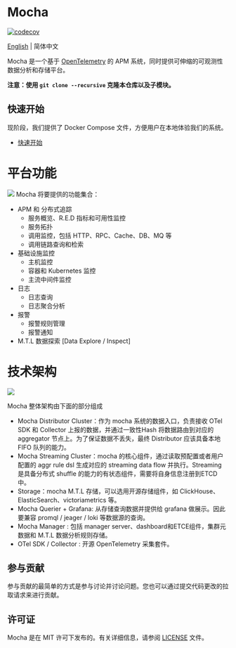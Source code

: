 Mocha
=====

[![codecov](https://codecov.io/gh/dotnetcore/mocha/branch/main/graph/badge.svg?token=v9OE7dV8ZS)](https://codecov.io/gh/dotnetcore/mocha)

[English](./README.md) | 简体中文

Mocha 是一个基于 [OpenTelemetry](https://opentelemetry.io) 的 APM 系统，同时提供可伸缩的可观测性数据分析和存储平台。

**注意：使用 `git clone --recursive` 克隆本仓库以及子模块。**

## 快速开始
现阶段，我们提供了 Docker Compose 文件，方便用户在本地体验我们的系统。

+ [快速开始](./docs/quick-start/docker-compose/quick-start.zh-CN.md)

# 平台功能
![](./docs/assets/functional_architecture.png)
Mocha 将要提供的功能集合：
- APM 和 分布式追踪
    - 服务概览、R.E.D 指标和可用性监控
    - 服务拓扑
    - 调用监控，包括 HTTP、RPC、Cache、DB、MQ 等
    - 调用链路查询和检索
- 基础设施监控
    - 主机监控
    - 容器和 Kubernetes 监控
    - 主流中间件监控
- 日志
    - 日志查询
    - 日志聚合分析
- 报警
    - 报警规则管理
    - 报警通知
- M.T.L 数据探索 [Data Explore / Inspect]

# 技术架构
![](./docs/assets/technical_architecture.png)

Mocha 整体架构由下面的部分组成
- Mocha Distributor Cluster：作为 mocha 系统的数据入口，负责接收 OTel SDK 和 Collector 上报的数据，并通过一致性Hash 将数据路由到对应的 aggregator 节点上。为了保证数据不丢失，最终 Distributor 应该具备本地 FIFO 队列的能力。
- Mocha Streaming Cluster：mocha 的核心组件，通过读取预配置或者用户配置的 aggr rule dsl 生成对应的 streaming data flow 并执行。Streaming 是具备分布式 shuffle 的能力的有状态组件，需要将自身信息注册到ETCD中。
- Storage：mocha M.T.L 存储，可以选用开源存储组件，如 ClickHouse、ElasticSearch、victoriametrics 等。
- Mocha Querier + Grafana: 从存储查询数据并提供给 grafana 做展示。因此要兼容 promql / jeager / loki 等数据源的查询。
- Mocha Manager : 包括 manager server、dashboard和ETCE组件，集群元数据和 M.T.L 数据分析规则存储。
- OTel SDK / Collector : 开源 OpenTelemetry 采集套件。

## 参与贡献
参与贡献的最简单的方式是参与讨论并讨论问题。您也可以通过提交代码更改的拉取请求来进行贡献。

## 许可证
Mocha 是在 MIT 许可下发布的。有关详细信息，请参阅 [LICENSE](LICENSE) 文件。
